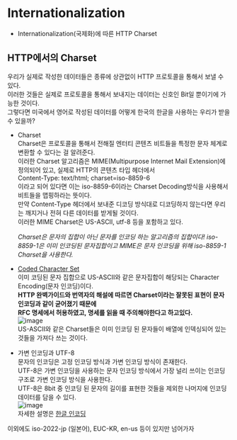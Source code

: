# Internationalization  
- Internationalization(국제화)에 따른 HTTP Charset

## HTTP에서의 Charset  
우리가 실제로 작성한 데이터들은 종류에 상관없이 HTTP 프로토콜을 통해서 보낼 수 있다.  
이러한 것들은 실제로 프로토콜을 통해서 보내지는 데이터는 신호인 Bit일 뿐이기에 가능한 것이다.  
그렇다면 미국에서 영어로 작성된 데이터를 어떻게 한국의 한글을 사용하는 우리가 받을 수 있을까?  
  - Charset  
  Charset은 프로토콜을 통해서 전해질 엔터티 콘텐츠 비트들을 특정한 문자 체계로 변환할 수 있다는 걸 알려준다.  
  이러한 Charset 알고리즘은 MIME(Multipurpose Internet Mail Extension)에 정의되어 있고, 실제로 HTTP의 콘텐츠 타입 헤더에서  
  Content-Type: text/html; charset=iso-8859-6  
  이라고 되어 있다면 이는 iso-8859-6이라는 Charset Decoding방식을 사용해서 비트들을 맵핑하라는 뜻이다.  
  만약 Content-Type 헤더에서 보내준 디코딩 방식대로 디코딩하지 않는다면 우리는 깨지거나 전혀 다른 데이터를 받게될 것이다.  
  이러한 MIME Charset은 US-ASCII, utf-8 등을 포함하고 있다.  
  
    *Charset은 문자의 집합이 아닌 문자를 인코딩 하는 알고리즘의 집합이다!
    iso-8859-1은 이미 인코딩된 문자집합이고 MIME은 문자 인코딩을 위해 iso-8859-1 Charset을 사용한다.*  
  
  - [Coded Character Set](https://ko.wikipedia.org/wiki/%EB%AC%B8%EC%9E%90_%EC%9D%B8%EC%BD%94%EB%94%A9)  
  이미 코딩된 문자 집합으로 US-ASCII와 같은 문자집합이 해당되는 Character Encoding(문자 인코딩)이다.  
  **HTTP 완벽가이드와 번역자의 해설에 따르면 Charset이라는 잘못된 표현이 문자 인코딩과 같이 굳어졌기 때문에  
  RFC 명세에서 허용하였고, 명세를 읽을 때 주의해야한다고 하고있다.**  
  ![image](https://user-images.githubusercontent.com/38939634/65487743-7ea18300-dee2-11e9-9e24-02f0fbdb4e39.png)  
  US-ASCII와 같은 Charset들은 이미 인코딩 된 문자들이 배열에 인덱싱되어 있는 것들을 가져다 쓰는 것이다.  
  
  - 가변 인코딩과 UTF-8  
  문자의 인코딩은 고정 인코딩 방식과 가변 인코딩 방식이 존재한다.  
  UTF-8은 가변 인코딩을 사용하는 문자 인코딩 방식에서 가장 널리 쓰이는 인코딩 구조로 가변 인코딩 방식을 사용한다.  
  UTF-8은 8bit 중 인코딩 된 문자의 길이를 표현한 것들을 제외한 나머지에 인코딩 데이터를 담을 수 있다.  
  ![image](https://user-images.githubusercontent.com/38939634/65488356-f1f7c480-dee3-11e9-99fb-1d2eede0cf49.png)  
  자세한 설명은 [한글 인코딩](https://blog.me/fkrns1744)  
  
이외에도 iso-2022-jp (일본어), EUC-KR, en-us 등이 있지만 넘어가자  
